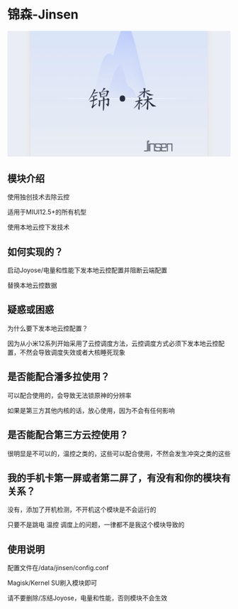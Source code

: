 # 锦森-Jinsen
![Header](https://github.com/Jinsens/Jinsen/blob/main/Jinsen.png "Header")
## 模块介绍
使用独创技术去除云控

适用于MIUI12.5+的所有机型

使用本地云控下发技术

## 如何实现的？

启动Joyose/电量和性能下发本地云控配置并阻断云端配置

替换本地云控数据

## 疑惑或困惑

为什么要下发本地云控配置？

因为从小米12系列开始采用了云控调度方法，云控调度方式必须下发本地云控配置，不然会导致调度失效或者大核睡死现象

## 是否能配合潘多拉使用？

可以配合使用的，会导致无法锁原神的分辨率

如果是第三方其他内核的话，放心使用，因为不会有任何影响

## 是否能配合第三方云控使用？

很明显是不可以的，温控之类的，这些可以配合使用，不然会发生冲突之类的这些

## 我的手机卡第一屏或者第二屏了，有没有和你的模块有关系？

没有，添加了开机检测，不开机这个模块是不会运行的

只要不是跳电 温控 调度上的问题，一律都不是我这个模块导致的

## 使用说明

配置文件在/data/jinsen/config.conf

Magisk/Kernel SU刷入模块即可

请不要删除/冻结Joyose，电量和性能，否则模块不会生效
